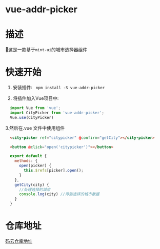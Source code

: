 # vue-addr-picker

# 描述
  这是一款基于`mint-ui`的城市选择器组件

# 快速开始


1. 安装插件:
``` npm install -S vue-addr-picker```

2. 将插件加入Vue项目中:
```javascript
  import Vue from 'vue';
  import CityPicker from 'vue-addr-picker';
  Vue.use(CityPicker)
```
3.然后在.vue 文件中使用组件

```html 
  <city-picker ref="citypicker" @confirm="getCity"></city-picker>

  <button @click="open('citypicker')"></button>

```

```javascript
  export default {
    methods: {
      open(picker) {
        this.$refs[picker].open();
      }
    },
    getCity(city) {
      //处理选择的城市
      console.log(city) //得到选择的城市数据
    }
  }


```
# 仓库地址
[码云仓库地址](https://gitee.com/fery/vue-addr-picker)